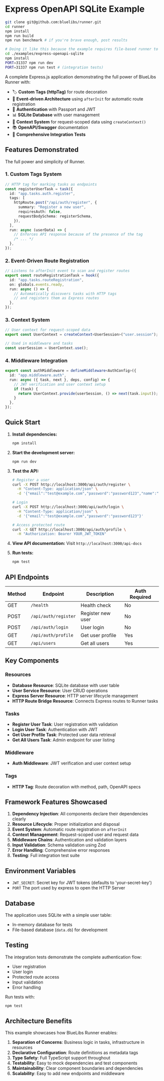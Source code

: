 # Express OpenAPI SQLite Example

```bash
git clone git@github.com:bluelibs/runner.git
cd runner
npm install
npm run build
npm run benchmark # if you're brave enough, post results

# Doing it like this because the example requires file-based runner to be able to keep examples working with any change
cd ./examples/express-openapi-sqlite
npm install
PORT=31337 npm run dev
PORT=31337 npm run test # (integration tests)
```

A complete Express.js application demonstrating the full power of BlueLibs Runner with:

- 🏷️ **Custom Tags (httpTag)** for route decoration
- 🎯 **Event-driven Architecture** using `afterInit` for automatic route registration
- 🔐 **Authentication** with Passport and JWT
- 📊 **SQLite Database** with user management
- 🧵 **Context System** for request-scoped data using `createContext()`
- 📚 **OpenAPI/Swagger** documentation
- 🧪 **Comprehensive Integration Tests**

## Features Demonstrated

The full power and simplicity of Runner.

### 1. Custom Tags System

```typescript
// HTTP tag for marking tasks as endpoints
const registerUserTask = task({
  id: "app.tasks.auth.register",
  tags: [
    httpRoute.post("/api/auth/register", {
      summary: "Register a new user",
      requiresAuth: false,
      requestBodySchema: registerSchema,
    }),
  ],
  run: async (userData) => {
    // Enforces API response because of the presence of the tag
    /* ... */
  },
});
```

### 2. Event-Driven Route Registration

```typescript
// Listens to afterInit event to scan and register routes
export const routeRegistrationTask = hook({
  id: "app.tasks.routeRegistration",
  on: globals.events.ready,
  run: async () => {
    // Automatically discovers tasks with HTTP tags
    // and registers them as Express routes
  },
});
```

### 3. Context System

```typescript
// User context for request-scoped data
export const UserContext = createContext<UserSession>("user.session");

// Used in middleware and tasks
const userSession = UserContext.use();
```

### 4. Middleware Integration

```typescript
export const authMiddleware = defineMiddleware<AuthConfig>({
  id: "app.middleware.auth",
  run: async ({ task, next }, deps, config) => {
    // JWT verification and user context setup
    if (task) {
      return UserContext.provide(userSession, () => next(task.input));
    }
  },
});
```

## Quick Start

1. **Install dependencies:**

   ```bash
   npm install
   ```

2. **Start the development server:**

   ```bash
   npm run dev
   ```

3. **Test the API:**

   ```bash
   # Register a user
   curl -X POST http://localhost:3000/api/auth/register \
     -H "Content-Type: application/json" \
     -d '{"email":"test@example.com","password":"password123","name":"Test User"}'

   # Login
   curl -X POST http://localhost:3000/api/auth/login \
     -H "Content-Type: application/json" \
     -d '{"email":"test@example.com","password":"password123"}'

   # Access protected route
   curl -X GET http://localhost:3000/api/auth/profile \
     -H "Authorization: Bearer YOUR_JWT_TOKEN"
   ```

4. **View API documentation:**
   Visit `http://localhost:3000/api-docs`

5. **Run tests:**
   ```bash
   npm test
   ```

## API Endpoints

| Method | Endpoint             | Description       | Auth Required |
| ------ | -------------------- | ----------------- | ------------- |
| GET    | `/health`            | Health check      | No            |
| POST   | `/api/auth/register` | Register new user | No            |
| POST   | `/api/auth/login`    | User login        | No            |
| GET    | `/api/auth/profile`  | Get user profile  | Yes           |
| GET    | `/api/users`         | Get all users     | Yes           |

## Key Components

### Resources

- **Database Resource**: SQLite database with user table
- **User Service Resource**: User CRUD operations
- **Express Server Resource**: HTTP server lifecycle management
- **HTTP Route Bridge Resource**: Connects Express routes to Runner tasks

### Tasks

- **Register User Task**: User registration with validation
- **Login User Task**: Authentication with JWT
- **Get User Profile Task**: Protected user data retrieval
- **Get All Users Task**: Admin endpoint for user listing

### Middleware

- **Auth Middleware**: JWT verification and user context setup

### Tags

- **HTTP Tag**: Route decoration with method, path, OpenAPI specs

## Framework Features Showcased

1. **Dependency Injection**: All components declare their dependencies clearly
2. **Resource Lifecycle**: Proper initialization and disposal
3. **Event System**: Automatic route registration on `afterInit`
4. **Context Management**: Request-scoped user and request data
5. **Middleware Chains**: Authentication and validation layers
6. **Input Validation**: Schema validation using Zod
7. **Error Handling**: Comprehensive error responses
8. **Testing**: Full integration test suite

## Environment Variables

- `JWT_SECRET`: Secret key for JWT tokens (defaults to 'your-secret-key')
- `PORT` The port used by express to open the HTTP Server

## Database

The application uses SQLite with a simple user table:

- In-memory database for tests
- File-based database (`data.db`) for development

## Testing

The integration tests demonstrate the complete authentication flow:

- User registration
- User login
- Protected route access
- Input validation
- Error handling

Run tests with:

```bash
npm test
```

## Architecture Benefits

This example showcases how BlueLibs Runner enables:

1. **Separation of Concerns**: Business logic in tasks, infrastructure in resources
2. **Declarative Configuration**: Route definitions as metadata tags
3. **Type Safety**: Full TypeScript support throughout
4. **Testability**: Easy to mock dependencies and test components
5. **Maintainability**: Clear component boundaries and dependencies
6. **Scalability**: Easy to add new endpoints and middleware
